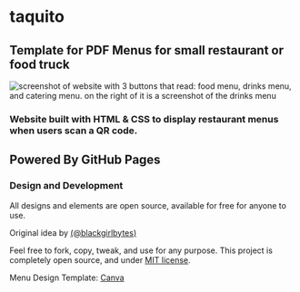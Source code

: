 # taquito

## Template for PDF Menus for small restaurant or food truck

![screenshot of website with 3 buttons that read: food menu, drinks menu, and catering menu. on the right of it is a screenshot of the drinks menu](https://user-images.githubusercontent.com/22990146/182385358-364d812f-a5a8-48ad-9ac7-3bf9e14d9614.png)

### Website built with HTML & CSS to display restaurant menus when users scan a QR code.

## Powered By GitHub Pages


### Design and Development
All designs and elements are open source, available for free for anyone to use.

Original idea by [(@blackgirlbytes)](https://github.com/blackgirlbytes)

Feel free to fork, copy, tweak, and use for any purpose. This project is completely open source, and under [MIT license](https://github.com/irvMol/taquito/blob/main/LICENSE.md). 

Menu Design Template: [Canva](https://www.canva.com/design/DAFb-sxEgeQ/YwHrtWDiXhIGZC59mnhe8w/view?utm_content=DAFb-sxEgeQ&utm_campaign=designshare&utm_medium=link&utm_source=publishsharelink)



